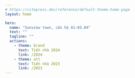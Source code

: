 ```yaml
---
# https://vitepress.dev/reference/default-theme-home-page
layout: home

hero:
  name: "Sunview town, căn hộ A1-03.04"
  text: ""
  tagline: ""
  actions:
    - theme: brand
      text: Tiền nhà 2024
      link: /2024
    - theme: alt
      text: Tiền nhà 2023
      link: /2023
---
```


